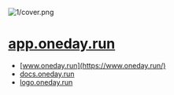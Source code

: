 ![1/cover.png](https://onedayrun.github.io/logo/1/cover.png)

# [app.oneday.run](https://app.oneday.run/)

+ [www.oneday.run](https://www.oneday.run/)
+ [docs.oneday.run](https://docs.oneday.run/)
+ [logo.oneday.run](https://logo.oneday.run/)


